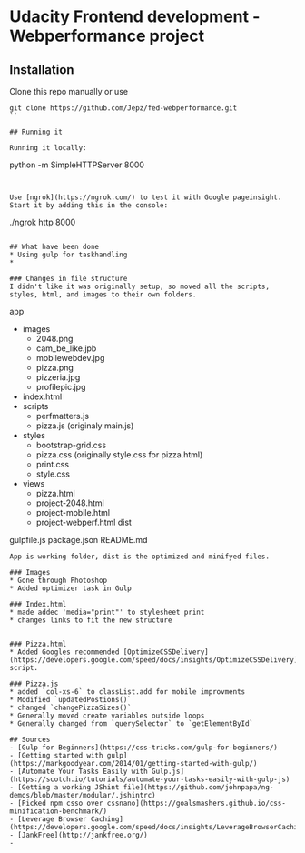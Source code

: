 # Udacity Frontend development - Webperformance project


## Installation

Clone this repo manually or use 
```
git clone https://github.com/Jepz/fed-webperformance.git
``

## Running it

Running it locally:
```
python -m SimpleHTTPServer 8000
```


Use [ngrok](https://ngrok.com/) to test it with Google pageinsight.
Start it by adding this in the console:
```
./ngrok http 8000
```

## What have been done
* Using gulp for taskhandling
* 

### Changes in file structure
I didn't like it was originally setup, so moved all the scripts, styles, html, and images to their own folders.
```
app
- images
	- 2048.png
	- cam_be_like.jpb
	- mobilewebdev.jpg
	- pizza.png
	- pizzeria.jpg
	- profilepic.jpg
- index.html
- scripts
	- perfmatters.js
	- pizza.js (originaly main.js)
- styles
	- bootstrap-grid.css
	- pizza.css (originally style.css for pizza.html)
	- print.css
	- style.css
- views
	- pizza.html
	- project-2048.html
	- project-mobile.html
	- project-webperf.html
dist

gulpfile.js
package.json
README.md
```
App is working folder, dist is the optimized and minifyed files.

### Images
* Gone through Photoshop
* Added optimizer task in Gulp

### Index.html
* made addec 'media="print"' to stylesheet print
* changes links to fit the new structure


### Pizza.html
* Added Googles recommended [OptimizeCSSDelivery](https://developers.google.com/speed/docs/insights/OptimizeCSSDelivery) script.

### Pizza.js
* added `col-xs-6` to classList.add for mobile improvments
* Modified `updatedPostions()` 
* changed `changePizzaSizes()`
* Generally moved create variables outside loops
* Generally changed from `querySelector` to `getElementById`

## Sources
- [Gulp for Beginners](https://css-tricks.com/gulp-for-beginners/)
- [Getting started with gulp](https://markgoodyear.com/2014/01/getting-started-with-gulp/)
- [Automate Your Tasks Easily with Gulp.js](https://scotch.io/tutorials/automate-your-tasks-easily-with-gulp-js)
- [Getting a working JShint file](https://github.com/johnpapa/ng-demos/blob/master/modular/.jshintrc)
- [Picked npm csso over cssnano](https://goalsmashers.github.io/css-minification-benchmark/)
- [Leverage Browser Caching](https://developers.google.com/speed/docs/insights/LeverageBrowserCaching)
- [JankFree](http://jankfree.org/)
- 
